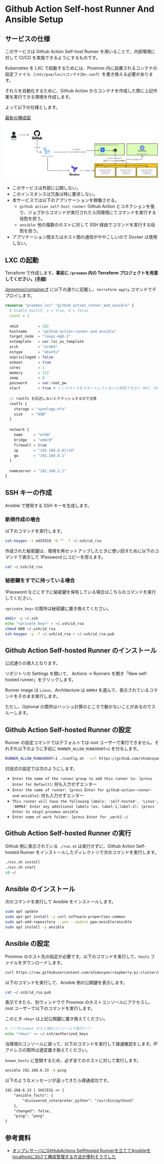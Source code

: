 # Github Action Self-host Runner And Ansible Setup

## サービスの仕様

このサービスは Github Action Self-host Runner を用いることで、内部環境に対して CI/CD を実施できるようにするものです。

Kubernetes を LXC で起動するためには、Proxmox 内に設置されるコンテナの設定ファイル（`/etc/pve/lxc/<コンテナID>.conf`）を書き換える必要があります。

それらを自動化するために、Github Action からコンテナを作成した際に上記作業を実行できる環境を作成します。

よって以下の仕様とします。

[最新の構成図](https://miro.com/app/board/uXjVOnZ07F0=/?moveToWidget=3458764559949216999&cot=14)

![構成図](./diagram.jpg)

- このサービスは外部に公開しない。
- このインスタンスは冗長は特に要求しない。
- 本サービスでは以下のアプリケーションを稼働させる。
  - `github action self-host runner`: Github Action とコネクションを張り、ジョブからコマンドが実行されたら同環境にてコマンドを実行する役割を担う。
  - `ansible`: 他の複数のホストに対して SSH 経由でコマンドを実行する役割を担う。
- アプリケーション間またはホスト間の通信がややこしいので Docker は使用しない。

## LXC の起動

Terraform で作成します。**事前に `/proxmox` 内の Terraform プロジェクトを用意してください。([手順](/proxmox/README.md))**

[/proxmox/container.tf](/proxmox/container.tf) に以下の通りに記載し、`terraform apply` コマンドでデプロイします。

```tf
resource "proxmox_lxc" "github_action_runner_and_ansible" {
  # Enable Switch, 1 = true, 0 = false
  count = 1

  vmid         = 102
  hostname     = "github-action-runner-and-ansible"
  target_node  = "raspi-4gb-2"
  ostemplate   = var.lxc_os_template
  arch         = "arm64"
  ostype       = "ubuntu"
  unprivileged = false
  onboot       = true
  cores        = 1
  memory       = 512
  swap         = 0
  password     = var.root_pw
  start        = true # インスタンスをスタートしていないと削除できない Ref. https://github.com/Telmate/terraform-provider-proxmox/issues/801

  // rootfs を記述しないとクラッシュするので注意
  rootfs {
    storage = "synology-nfs"
    size    = "8GB"
  }

  network {
    name     = "eth0"
    bridge   = "vmbr0"
    firewall = true
    ip       = "192.168.6.67/24"
    gw       = "192.168.6.1"
  }

  nameserver = "192.168.2.1"
}
```

## SSH キーの作成

Ansible で使用する SSH キーを生成します。

### 新規作成の場合

以下のコマンドを実行します。

```sh
ssh-keygen -t ed25519 -N "" -f ~/.ssh/id_rsa
```

作成された秘密鍵は、環境を再セットアップしたときに使い回すために以下のコマンドで表示して 1Password にコピーを控えます。

```sh
cat ~/.ssh/id_rsa
```

### 秘密鍵をすでに持っている場合

1Password などにすでに秘密鍵を保有している場合はこちらのコマンドを実行してください。

`<private_key>` の箇所は秘密鍵に置き換えてください。

```sh
mkdir -p ~/.ssh
echo "<private_key>" > ~/.ssh/id_rsa
chmod 600 ~/.ssh/id_rsa
ssh-keygen -y -f ~/.ssh/id_rsa > ~/.ssh/id_rsa.pub
```

## Github Action Self-hosted Runner のインストール

公式通りの導入となります。

リポジトリの Settings を開いて、 Actions → Runners を開き「New self-hosted runner」をクリックします。

Runner image は `Linux`、Architecture は `ARM64` を選んで、表示されているコマンドをそのまま実行します。

ただし、Optional の箇所はハッシュ計算のところで動かないことがあるのでスルーします。

## Github Action Self-hosted Runner の設定

Runner の設定コマンドではデフォルトでは root ユーザーで実行できません。それぞれ以下のように手前に `RUNNER_ALLOW_RUNASROOT=1` を付与します。

```sh
RUNNER_ALLOW_RUNASROOT=1 ./config.sh --url https://github.com/shimosyan/raspberry-pi-cluster --token <token>
```

対話式の設定では次のようにします。

- `Enter the name of the runner group to add this runner to: [press Enter for Default]`: 何も入力せずエンター
- `Enter the name of runner: [press Enter for github-action-runner-and-ansible]`: 何も入力せずエンター
- `This runner will have the following labels: 'self-hosted', 'Linux', 'ARM64' Enter any additional labels (ex. label-1,label-2): [press Enter to skip]`: `proxmox-ansible`
- `Enter name of work folder: [press Enter for _work]`: `~/`

## Github Action Self-hosted Runner の実行

Github 側に表示されている `./run.sh` は実行せずに、Github Action Self-hosted Runner をインストールしたディレクトリで次のコマンドを実行します。

```sh
./svc.sh install
./svc.sh start
cd ~/
```

## Ansible のインストール

次のコマンドを実行して Ansible をインストールします。

```sh
sudo apt update
sudo apt-get install -y curl software-properties-common
sudo apt-add-repository --yes --update ppa:ansible/ansible
sudo apt install -y ansible
```

## Ansible の設定

Proxmox のホスト先の指定が必要です。以下のコマンドを実行して、`hosts` ファイルをダウンロードします。

```sh
curl https://raw.githubusercontent.com/shimosyan/raspberry-pi-cluster/master/ansible/hosts?$(date +%s) > /etc/ansible/hosts
```

以下のコマンドを実行して、Ansible 側の公開鍵を表示します。

```sh
cat ~/.ssh/id_rsa.pub
```

表示できたら、別ウィンドウで Proxmox のホストコンソールにアクセスし、root ユーザーで以下のコマンドを実行します。

このとき `<key>` は上記公開鍵に置き換えてください。

```sh
# !!!!Proxmox ホスト側のコンソールで実行!!!!
echo "<key>" >> ~/.ssh/authorized_keys
```

当環境のコンソールに戻って、以下のコマンドを実行して疎通確認をします。IP アドレスの箇所は適宜置き換えてください。

`known_hosts` に登録するため、必ず全てのホストに対して実行します。

```sh
ansible 192.168.6.33 -m ping
```

以下のようなメッセージが返ってきたら疎通成功です。

```txt
192.168.6.33 | SUCCESS => {
    "ansible_facts": {
        "discovered_interpreter_python": "/usr/bin/python3"
    },
    "changed": false,
    "ping": "pong"
}
```

## 参考資料

- [オンプレサーバにGitHubActions SelfHosted Runnerを立ててAnsibleをlocalhostに向けて構成管理する方法が便利そうでした](https://note.varu3.me/n/nbfdac1d0b05f)
